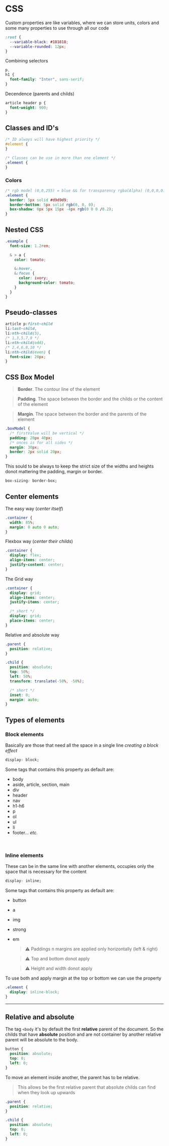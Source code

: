 # CSS

Custom properties are like variables, where we can store units, colors and some many properties to use through all our code

```css
:root {
  --variable-black: #181818;
  --variable-rounded: 12px;
}
```

Combining selectors

```css
p,
h1 {
  font-family: "Inter", sans-serif;
}
```

Decendence (parents and childs)

```css
article header p {
  font-weight: 900;
}
```

## Classes and ID's

```css
/* ID always will have highest priority */
#element {
}

/* Classes can be use in more than one element */
.element {
}
```

### Colors

```css
/* rgb model (0,0,255) = blue && for transparency rgba(Alpha) (0,0,0,0.5) */
.element {
  border: 5px solid #d9d9d9;
  border-bottom: 5px solid rgb(0, 0, 0);
  box-shadow: 0px 5px 15px -4px rgb(0 0 0 /0.2);
}
```

## Nested CSS

```css
.example {
  font-size: 1.2rem;

  & > a {
    color: tomato;

    &:hover,
    &:focus {
      color: ivory;
      background-color: tomato;
    }
  }
}
```

## Pseudo-classes

```css
article p:first-child
li:last-child,
li:nth-child(3),
/* 1,3,5,7,9 */
li:nth-child(odd),
/* 2,4,6,8,10 */
li:nth-child(even) {
  font-size: 20px;
}
```

## CSS Box Model

> **Border**. The contour line of the element

> **Padding**. The space between the border and the childs or the content of the element

> **Margin**. The space between the border and the parents of the element

```css
.boxModel {
  /* firstValue will be vertical */
  padding: 20px 40px;
  /* onces is for all sides */
  margin: 30px;
  border: 2px solid 20px;
}
```

This sould to be always to keep the strict size of the widths and heights donot mattering the padding, margin or border.

```css
box-sizing: border-box;
```

## Center elements

The easy way (_center itself_)

```css
.container {
  width: 85%;
  margin: 0 auto 0 auto;
}
```

Flexbox way (_center their childs_)

```css
.container {
  display: flex;
  align-items: center;
  justify-content: center;
}
```

The Grid way

```css
.container {
  display: grid;
  align-items: center;
  justify-items: center;

  /* short */
  display: grid;
  place-items: center;
}
```

Relative and absolute way

```css
.parent {
  position: relative;
}

.child {
  position: absolute;
  top: 50%;
  left: 50%;
  transform: translate(-50%, -50%);

  /* short */
  inset: 0;
  margin: auto;
}
```

## Types of elements

### Block elements

Basically are those that need all the space in a single line _creating a block effect_

```css
display: block;
```

Some tags that contains this property as default are:

- body
- aside, article, section, main
- div
- header
- nav
- h1-h6
- p
- ol
- ul
- li
- footer... _etc._

</br>

### Inline elements

These can be in the same line with another elements, occupies only the space that is necessary for the content

```css
display: inline;
```

Some tags that contains this property as default are:

- button
- a
- img
- strong
- em

  > ⚠️ Paddings n margins are applied only horizontally (left & right)

  > ⚠️ Top and bottom donot apply

  > ⚠️ Height and width donot apply

To use both and apply margin at the top or bottom we can use the property

```css
.element {
  display: inline-block;
}
```

---

## Relative and absolute

The tag `<body` it's by default the first **relative** parent of the document. So the childs that have **absolute** position and are not container by another relative parent will be absolute to the body.

```css
button {
  position: absolute;
  top: 0;
  left: 0;
}
```

To move an element inside another, the parent has to be relative.

> This allows be the first relative parent that absolute childs can find when they look up upwards

```css
.parent {
  position: relative;
}

.child {
  position: absolute;
  top: 0;
  left: 0;
}
```
